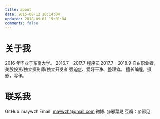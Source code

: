 ```yaml
---
title: about
date: 2015-08-12 10:14:04
updated: 2018-09-01 19:01:04
comments: false
---
```


# 关于我

2016 年毕业于东南大学。
2016.7 - 2017.7 程序员
2017.7 - 2018.9 自由职业者，美股投资/独立摄影师/独立开发者
强迫症、爱好干净、整理癖。
擅长编程，摄影，写作。

# 联系我

GitHub: maywzh
Email: maywzh@gmail.com
微博: @邪葉見
豆瓣：@邪见

